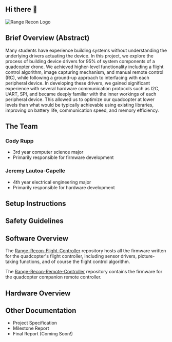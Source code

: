 ## Hi there 👋

<!--

**Here are some ideas to get you started:**

🙋‍♀️ A short introduction - what is your organization all about?
🌈 Contribution guidelines - how can the community get involved?
👩‍💻 Useful resources - where can the community find your docs? Is there anything else the community should know?
🍿 Fun facts - what does your team eat for breakfast?
🧙 Remember, you can do mighty things with the power of [Markdown](https://docs.github.com/github/writing-on-github/getting-started-with-writing-and-formatting-on-github/basic-writing-and-formatting-syntax)
-->
![Range Recon Logo](https://drive.google.com/uc?id=1eECACmVXNv3WCFBJkXMfIDpm5NHQGud7)

## Brief Overview (Abstract)
Many students have experience building systems without understanding the underlying drivers actuating the device. 
In this project, we explore the process of building device drivers for 95% of system components of a quadcopter drone. 
We achieved higher-level functionality including a flight control algorithm, image capturing mechanism, and manual remote control (RC), 
while following a ground-up approach to interfacing with each peripheral device. 
In developing these drivers, we gained significant experience with several hardware communication protocols such as I2C, UART, SPI, and became deeply familiar with the inner workings of each peripheral device. 
This allowed us to optimize our quadcopter at lower levels than what would be typically achievable using existing libraries, improving on battery life, communication speed, and memory efficiency.

## The Team
### Cody Rupp
- 3rd year computer science major
- Primarily responsible for firmware development

### Jeremy Lautoa-Capelle 
- 4th year electrical engineering major
- Primarily responsible for hardware development

## Setup Instructions

## Safety Guidelines

## Software Overview
The [Range-Recon-Flight-Controller](https://github.com/JayCo-Embedded-Solutions/Range-Recon-Flight-Controller) repository hosts all the firmware written for the quadcopter's flight controller, including sensor drivers, picture-taking functions, and of course the flight control algorithm.

The [Range-Recon-Remote-Controller](https://github.com/JayCo-Embedded-Solutions/Range-Recon-Remote-Controller) repository contains the firmware for the quadcopter companion remote controller.

## Hardware Overview

## Other Documentation
- Project Specification
- Milestone Report
- Final Report (Coming Soon!)